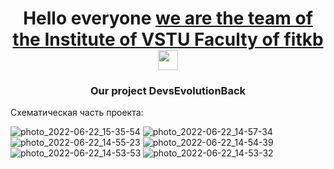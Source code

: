 <h1 align="center">Hello everyone <a href="https://daniilshat.ru/" target="_blank">we are the team of the Institute of VSTU Faculty of fitkb</a> 
<img src="https://github.com/blackcater/blackcater/raw/main/images/Hi.gif" height="32"/></h1>
<h3 align="center">Our project DevsEvolutionBack</h3>

Схематическая часть проекта:

![photo_2022-06-22_15-35-54](https://user-images.githubusercontent.com/86678856/177113362-7d0c95b1-bff7-4465-a2bc-242398538ac9.jpg)
![photo_2022-06-22_14-57-34](https://user-images.githubusercontent.com/86678856/177113377-e869492d-4efa-4790-b6ff-f25cbecb0202.jpg)
![photo_2022-06-22_14-55-23](https://user-images.githubusercontent.com/86678856/177113391-62a02c01-4d0c-40e7-b572-3b76a0002549.jpg)
![photo_2022-06-22_14-54-39](https://user-images.githubusercontent.com/86678856/177113399-2128508f-6891-4d15-974d-9d46efb62d1b.jpg)
![photo_2022-06-22_14-53-53](https://user-images.githubusercontent.com/86678856/177113406-0ebfce4e-d6b7-4156-bee1-4b174b7579b0.jpg)
![photo_2022-06-22_14-53-32](https://user-images.githubusercontent.com/86678856/177113412-a626824b-403e-4c51-8920-ad825b597984.jpg)
